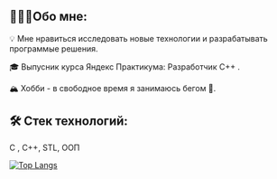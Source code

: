  ## 👨🏻‍💻Обо мне:
💡 Мне нравиться исследовать новые технологии и разрабатывать программые решения.

🎓 Выпусник курса Яндекс Практикума: Разработчик С++ .

🏔️ Хобби - в свободное время я занимаюсь бегом 🏃.

## 🛠 Стек технологий:

C , C++, STL, ООП

[![Top Langs](https://github-readme-stats.vercel.app/api/top-langs/?username=kozlov-dev&layout=compact)](https://github.com/kozlov-dev&hide=javascript,html,pascal,c/github-readme-stats)




<!--
**kozlov-dev/kozlov-dev** is a ✨ _special_ ✨ repository because its `README.md` (this file) appears on your GitHub profile.

Here are some ideas to get you started:

- 🔭 I’m currently working on ...
- 🌱 I’m currently learning ...
- 👯 I’m looking to collaborate on ...
- 🤔 I’m looking for help with ...
- 💬 Ask me about ...
- 📫 How to reach me: ...
- 😄 Pronouns: ...
- ⚡ Fun fact: ...
-->
